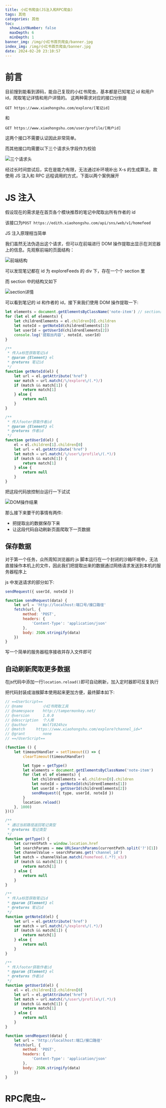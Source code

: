 ```yaml
---
title: 小红书爬虫(JS注入和RPC爬虫)
tags: 其他
categories: 其他
toc:
  showListNumber: false
  maxDepth: 6
  minDepth: 1
banner_img: /img/小红书首页爬虫/banner.jpg
index_img: /img/小红书首页爬虫/banner.jpg
date: 2024-02-20 23:10:57
---
```


# 前言

目前搜到能看到源码，能自己复现的小红书爬虫，基本都是已知笔记 id 和用户 id，爬取笔记详情和用户详情的。
这两种需求对应的接口分别是

```shell
GET https://www.xiaohongshu.com/explore/[笔记id]
```

和

```shell
GET https://www.xiaohongshu.com/user/profile/[用户id]
```

这两个接口不需要认证因此非常简单。

而其他接口均需要以下三个请求头字段作为校验

![三个请求头](/img/小红书首页爬虫/homefeed接口请求头.jpg)

经过长时间尝试后，实在是能力有限，无法通过补环境补出 X-s 的生成算法，故使用 JS 注入和 RPC 远程调用的方式，下面以两个案例展开

# JS 注入

假设现在的需求是在首页各个模块推荐的笔记中爬取出所有作者的 id

该接口为`POST https://edith.xiaohongshu.com/api/sns/web/v1/homefeed`

JS 注入原理相当简单

我们虽然无法伪造出这个请求，但可以在前端进行 DOM 操作提取出显示在浏览器上的信息。先观察前端的页面结构：

![前端结构](/img/小红书首页爬虫/前端结构.jpg)

可以发现笔记都在 id 为 exploreFeeds 的 div 下，存在一个个 section 里

而 section 中的结构又如下

![section详情](/img/小红书首页爬虫/section详情.jpg)

可以看到笔记的 id 和作者的 id，接下来我们使用 DOM 操作提取一下:

```Javascript
let elements = document.getElementsByClassName('note-item') // section的class都是这个
for (let el of elements) {
    let childrenElements = el.children[0].children
    let noteId = getNoteId(childrenElements[1])
    let userId = getUserId(childrenElements[2])
    console.log('提取出内容', noteId, userId)
}

/**
 * 传入a标签获取笔记id
 * @param {Element} el
 * @returns 笔记id
 */
function getNoteId(el) {
    let url = el.getAttribute('href')
    var match = url.match(/\/explore\/(.*)/)
    if (match && match[1]) {
        return match[1]
    } else {
        return null
    }
}

/**
 * 传入footer获取作者id
 * @param {Element} el
 * @returns 作者id
 */
function getUserId(el) {
    el = el.children[1].children[0]
    let url = el.getAttribute('href')
    let match = url.match(/\/user\/profile\/(.*)/)
    if (match && match[1]) {
        return match[1]
    } else {
        return null
    }
}
```

把这段代码放控制台运行一下试试

![DOM操作结果](/img/小红书首页爬虫/DOM操作结果.jpg)

那么接下来要干的事情有两件:

- 把提取出的数据保存下来
- 让这段代码自动刷新页面爬取下一页数据

## 保存数据

对于第一个任务，众所周知浏览器的 js 脚本运行在一个封闭的沙箱环境中，无法直接操作本机上的文件，因此我们把提取出来的数据通过网络请求发送到本机的服务器程序上

js 中发送请求的部分如下:

```Javascript
sendRequest({ userId, noteId })

function sendRequest(data) {
    let url = 'http://localhost:端口号/接口路径'
    fetch(url, {
        method: 'POST',
        headers: {
            'Content-Type': 'application/json'
        },
        body: JSON.stringify(data)
    })
}
```

写一个简单的服务器程序接收并存入文件即可

## 自动刷新爬取更多数据

在js代码中添加一行`location.reload()`即可自动刷新，加入定时器即可反复执行

把代码封装成油猴脚本使用起来更加方便，最终脚本如下:

```Javascript
// ==UserScript==
// @name         小红书爬取工具
// @namespace    http://tampermonkey.net/
// @version      1.0.0
// @description  个人用
// @author       Wolf1024hzx
// @match     https://www.xiaohongshu.com/explore?channel_id=*
// @grant        none
// ==/UserScript==

(function () {
    let timeoutHandler = setTimeout(() => {
        clearTimeout(timeoutHandler)

        let type = getType()
        let elements = document.getElementsByClassName('note-item')
        for (let el of elements) {
            let childrenElements = el.children[0].children
            let noteId = getNoteId(childrenElements[1])
            let userId = getUserId(childrenElements[2])
            sendRequest({ type, userId, noteId })
        }
        location.reload()
    }, 1000)
})()

/**
 * 通过当前路径返回笔记类型
 * @returns 笔记类型
 */
function getType() {
    let currentPath = window.location.href
    let searchParams = new URLSearchParams(currentPath.split('?')[1])
    let channelValue = searchParams.get('channel_id')
    let match = channelValue.match(/homefeed.(.*?)_v3/)
    if (match && match[1]) {
        return match[1]
    } else {
        return null
    }
}

/**
 * 传入a标签获取笔记id
 * @param {Element} el
 * @returns 笔记id
 */
function getNoteId(el) {
    let url = el.getAttribute('href')
    var match = url.match(/\/explore\/(.*)/)
    if (match && match[1]) {
        return match[1]
    } else {
        return null
    }
}

/**
 * 传入footer获取作者id
 * @param {Element} el
 * @returns 作者id
 */
function getUserId(el) {
    el = el.children[1].children[0]
    let url = el.getAttribute('href')
    let match = url.match(/\/user\/profile\/(.*)/)
    if (match && match[1]) {
        return match[1]
    } else {
        return null
    }
}

function sendRequest(data) {
    let url = 'http://localhost:端口/接口路径'
    fetch(url, {
        method: 'POST',
        headers: {
            'Content-Type': 'application/json'
        },
        body: JSON.stringify(data)
    })
}

```

# RPC爬虫~
